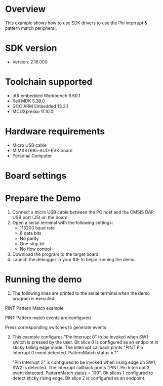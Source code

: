 Overview
========
This example shows how to use SDK drivers to use the Pin interrupt & pattern match peripheral.

SDK version
===========
- Version: 2.16.000

Toolchain supported
===================
- IAR embedded Workbench  9.60.1
- Keil MDK  5.39.0
- GCC ARM Embedded  13.2.1
- MCUXpresso  11.10.0

Hardware requirements
=====================
- Micro USB cable
- MIMXRT685-AUD-EVK board
- Personal Computer

Board settings
==============


Prepare the Demo
================
1.  Connect a micro USB cable between the PC host and the CMSIS DAP USB port (J5) on the board
2.  Open a serial terminal with the following settings:
    - 115200 baud rate
    - 8 data bits
    - No parity
    - One stop bit
    - No flow control
3.  Download the program to the target board.
4.  Launch the debugger in your IDE to begin running the demo.

Running the demo
================
1. The following lines are printed to the serial terminal when the demo program is executed.

PINT Pattern Match example

PINT Pattern match events are configured

Press corresponding switches to generate events

2. This example configures "Pin Interrupt 0" to be invoked when SW1 switch is pressed by the user. 
   Bit slice 0 is configured as an endpoint in sticky falling edge mode. The interrupt callback prints 
   "PINT Pin Interrupt 0 event detected. PatternMatch status =        1". 
   
   "Pin Interrupt 2" is configured to be invoked when rising edge on SW1, SW2 is detected. The 
   interrupt callback prints "PINT Pin Interrupt 2 event detected. PatternMatch status =     100". Bit slices
   1 configured to detect sticky rising edge. Bit slice 2 is configured as an endpoint.

